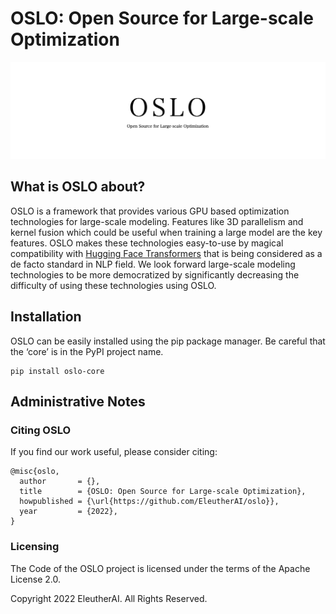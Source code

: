 # OSLO: Open Source for Large-scale Optimization

![](https://github.com/EleutherAI/oslo/blob/main/assets/logo.png?raw=true)

## What is OSLO about?

OSLO is a framework that provides various GPU based optimization technologies for large-scale modeling.
Features like 3D parallelism and kernel fusion which could be useful when training a large model are the key features.
OSLO makes these technologies easy-to-use by magical compatibility with [Hugging Face Transformers](https://github.com/huggingface/transformers) that is being considered as a de facto standard in NLP field.
We look forward large-scale modeling technologies to be more democratized by significantly decreasing the difficulty of using these technologies using OSLO.

## Installation

OSLO can be easily installed using the pip package manager.
Be careful that the ‘core’ is in the PyPI project name.

```console
pip install oslo-core
```

## Administrative Notes

### Citing OSLO

If you find our work useful, please consider citing:

```
@misc{oslo,
  author       = {},
  title        = {OSLO: Open Source for Large-scale Optimization},
  howpublished = {\url{https://github.com/EleutherAI/oslo}},
  year         = {2022},
}
```

### Licensing

The Code of the OSLO project is licensed under the terms of the Apache License 2.0.

Copyright 2022 EleutherAI. All Rights Reserved.
